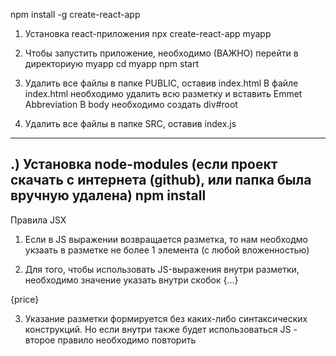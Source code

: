 npm install -g create-react-app  

1) Установка react-приложения 
npx create-react-app myapp

2) Чтобы запустить приложение, необходимо (ВАЖНО) перейти в директориую myapp
cd myapp
npm start

3) Удалить все файлы в папке PUBLIC, оставив index.html
В файле index.html необходимо удалить всю разметку и вставить Emmet Abbreviation
В body необходимо создать div#root

4) Удалить все файлы в папке SRC, оставив index.js
----------------------------
.) Установка node-modules (если проект скачать с интернета (github), или папка была вручную удалена)
npm install
--------------------------------

Правила JSX 
1) Если в JS выражении возвращается разметка, то нам необходмо укзаать в разметке не более 
1 элемента (с любой вложенностью)

2) Для того, чтобы использовать JS-выражения внутри разметки, необходимо значение указать внутри скобок {...}
<p id={elem_id}>{price}</p>

3) Указание разметки формируется без каких-либо синтаксических конструкций. 
Но если внутри также будет использоваться JS - второе правило необходимо повторить